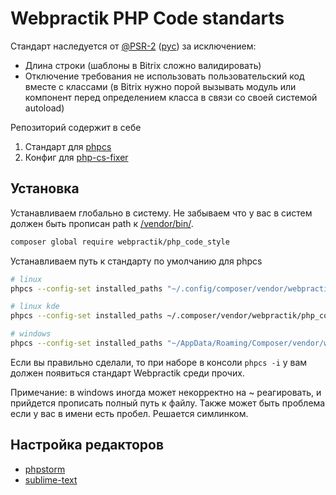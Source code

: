 # Webpractik PHP Code standarts

Стандарт наследуется от [@PSR-2](http://www.php-fig.org/psr/psr-2/) ([рус](https://svyatoslav.biz/misc/psr_translation/#_PSR-2)) за исключением:
- Длина строки (шаблоны в Bitrix сложно валидировать)
- Отключение требования не использовать пользовательский код вместе с классами (в Bitrix нужно порой вызывать модуль или компонент перед определением класса в связи со своей системой autoload)

Репозиторий содержит в себе
1. Стандарт для [phpcs](https://github.com/squizlabs/PHP_CodeSniffer)
2. Конфиг для [php-cs-fixer](https://github.com/FriendsOfPHP/PHP-CS-Fixer)

## Установка
Устанавливаем глобально в систему. Не забываем что у вас в систем должен быть прописан path к [/vendor/bin/](https://github.com/webpractik/phpcs/blob/master/doc/linux-vendor.md).
```bash
composer global require webpractik/php_code_style
```

Устанавливаем путь к стандарту по умолчанию для phpcs
```bash
# linux
phpcs --config-set installed_paths "~/.config/composer/vendor/webpractik/php_code_style"

# linux kde
phpcs --config-set installed_paths ~/.composer/vendor/webpractik/php_code_style

# windows
phpcs --config-set installed_paths "~/AppData/Roaming/Composer/vendor/webpractik/php_code_style"
```
Если вы правильно сделали, то при наборе в консоли `phpcs -i` у вам должен появиться стандарт Webpractik среди прочих.

Примечание: в windows иногда может некорректно на ~ реагировать, и прийдется прописать полный путь к файлу. Также может быть проблема если у вас в имени есть пробел. Решается симлинком.

## Настройка редакторов
- [phpstorm](https://github.com/webpractik/phpcs/blob/master/doc/phpstorm.md)
- [sublime-text](https://github.com/webpractik/phpcs/blob/master/doc/sublime.md)
